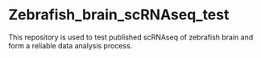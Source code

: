# Zebrafish_brain_scRNAseq_test
This repository is used to test published scRNAseq of zebrafish brain and form a reliable data analysis process.
